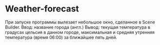 # Weather-forecast
При запуске программы вылезает небольшое окно, сделанное в Scene Builder.
Ввод: название города (англ.)
Вывод: текущая температура в градусах цельсия в данном городе, максимальная и средняя утренняя температура (время 06:00) за ближайшее пять дней.
